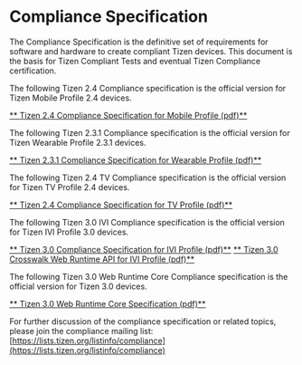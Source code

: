 # Compliance Specification

The Compliance Specification is the definitive set of requirements for software and hardware to create compliant Tizen devices. This document is the basis for Tizen Compliant Tests and eventual Tizen Compliance certification.

 

The following Tizen 2.4 Compliance specification is the official version for Tizen Mobile Profile 2.4 devices.

[**  Tizen 2.4 Compliance Specification for Mobile Profile (pdf)**](https://source.tizen.org/sites/default/files/page/tizen-2.4-compliance-specification-for-mobile-profile-v1.0.pdf)

 

The following Tizen 2.3.1 Compliance specification is the official version for Tizen Wearable Profile 2.3.1 devices.

[**  Tizen 2.3.1 Compliance Specification for Wearable Profile (pdf)**](https://source.tizen.org/sites/default/files/page/tizen-2.3.1-compliance-specification-for-wearable-profile-v1.0.pdf)

 

The following Tizen 2.4 TV Compliance specification is the official version for Tizen TV Profile 2.4 devices.

[**  Tizen 2.4 Compliance Specification for TV Profile (pdf)**](https://source.tizen.org/sites/default/files/page/tizen-2.4-compliance-specification-for-tv-profile-v1.0.pdf)

 

The following Tizen 3.0 IVI Compliance specification is the official version for Tizen IVI Profile 3.0 devices.

[**  Tizen 3.0 Compliance Specification for IVI Profile (pdf)**](https://source.tizen.org/sites/default/files/page/tizen-3.0-compliance-specification-for-ivi-profile-v1.0_1.pdf)
[**  Tizen 3.0 Crosswalk Web Runtime API for IVI Profile (pdf)**](https://source.tizen.org/sites/default/files/page/tizen-3.0-crosswalk-apis-for_ivi-v1.0_0.pdf)

 

The following Tizen 3.0 Web Runtime Core Compliance specification is the official version for Tizen 3.0 devices.

[**  Tizen 3.0 Web Runtime Core Specification (pdf)**](https://source.tizen.org/sites/default/files/page/tizen-3.0-wrt-core-spec.pdf)

 

For further discussion of the compliance specification or related topics, please join the compliance mailing list:  [https://lists.tizen.org/listinfo/compliance](https://lists.tizen.org/listinfo/compliance)